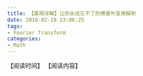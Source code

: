 ```yaml
---
title: 【直观详解】让你永远忘不了的傅里叶变换解析
date: 2018-02-18 23:06:25
tags:
- Fourier Transform
categories:
- Math 
---
```


【阅读时间】
【阅读内容】
<!-- more -->

